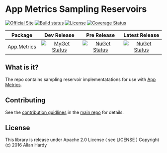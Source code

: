 # App Metrics Sampling Reservoirs

[![Official Site](https://img.shields.io/badge/site-appmetrics-blue.svg)](https://alhardy.github.io/app-metrics-docs/getting-started/intro.html) [![Build status](https://ci.appveyor.com/api/projects/status/btge7f16t99k8a6w?svg=true)](https://ci.appveyor.com/project/alhardy/https://ci.appveyor.com/project/alhardy/appmetrics-reservoirs/branch/master) [![License](https://img.shields.io/badge/License-Apache%202.0-blue.svg)](https://opensource.org/licenses/Apache-2.0) [![Coverage Status](https://coveralls.io/repos/github/alhardy/AppMetrics.Reservoirs/badge.svg?branch=master)](https://coveralls.io/github/alhardy/AppMetrics.Reservoirs?branch=master)

|Package|Dev Release|Pre Release|Latest Release|
|------|:--------:|:--------:|:--------:|
|App.Metrics|[![MyGet Status](https://img.shields.io/myget/alhardy/v/App.Metrics.Extensions.Reservoirs.HdrHistogram.svg)](https://www.myget.org/feed/alhardy/package/nuget/App.Metrics.Extensions.Reservoirs.HdrHistogram)|[![NuGet Status](https://img.shields.io/nuget/vpre/App.Metrics.Extensions.Reservoirs.HdrHistogram.svg)](https://www.nuget.org/packages/AApp.Metrics.Extensions.Reservoirs.HdrHistogram/)|[![NuGet Status](https://img.shields.io/nuget/v/App.Metrics.Extensions.Reservoirs.HdrHistogram.svg)](https://www.nuget.org/packages/App.Metrics.Extensions.Reservoirs.HdrHistogram/)|

## What is it?

The repo contains sampling reservoir implementatations for use with [App Metrics](https://github.com/alhardy/AppMetrics).

## Contributing

See the [contribution guidlines](https://github.com/alhardy/AppMetrics/blob/master/CONTRIBUTING.md) in the [main repo](https://github.com/alhardy/AppMetrics) for details.

## License

This library is release under Apache 2.0 License ( see LICENSE ) Copyright (c) 2016 Allan Hardy
